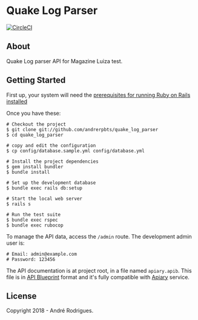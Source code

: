 # Quake Log Parser
[![CircleCI](https://circleci.com/gh/andrerpbts/quake_log_parser.svg?style=svg&circle-token=74a357d0cf55989c74cf142f907fd060ae48d1c1)](https://circleci.com/gh/andrerpbts/quake_log_parser)

## About

Quake Log parser API for Magazine Luiza test.

## Getting Started

First up, your system will need the
[prerequisites for running Ruby on Rails installed](http://railsinstaller.org/en)

Once you have these:

    # Checkout the project
    $ git clone git://github.com/andrerpbts/quake_log_parser
    $ cd quake_log_parser

    # copy and edit the configuration
    $ cp config/database.sample.yml config/database.yml

    # Install the project dependencies
    $ gem install bundler
    $ bundle install

    # Set up the development database
    $ bundle exec rails db:setup

    # Start the local web server
    $ rails s

    # Run the test suite
    $ bundle exec rspec
    $ bundle exec rubocop

To manage the API data, access the `/admin` route. The development admin user is:

    # Email: admin@example.com
    # Password: 123456

The API documentation is at project root, in a file named `apiary.apib`. This file is in [API Blueprint](https://apiblueprint.org/) format and
it's fully compatible with [Apiary](https://apiary.io) service.

## License

Copyright 2018 - André Rodrigues.
